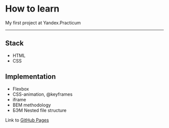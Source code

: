 # How to learn

My first project at Yandex.Practicum

---

## Stack

- HTML
- CSS

## Implementation

- Flexbox
- CSS-animation, @keyframes
- iframe
- BEM methodology
- БЭМ Nested file structure

Link to [GitHub Pages](https://xonika9.github.io/how-to-learn/)

